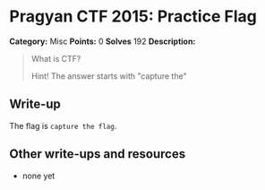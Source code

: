 # Pragyan CTF 2015: Practice Flag

**Category:** Misc
**Points:** 0
**Solves** 192
**Description:**

> What is CTF?
> 
> Hint! The answer starts with "capture the"

## Write-up

The flag is `capture the flag`.

## Other write-ups and resources

* none yet
